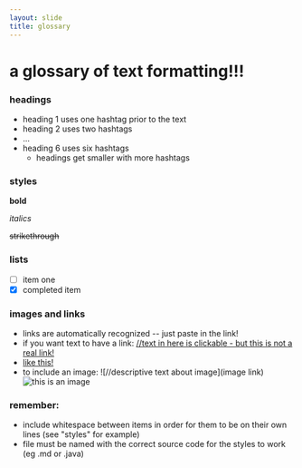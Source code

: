 ```yaml
---
layout: slide
title: glossary
---
```

# a glossary of text formatting!!!

### headings
- heading 1 uses one hashtag prior to the text
- heading 2 uses two hashtags
- ...
- heading 6 uses six hashtags
  - headings get smaller with more hashtags
  
### styles
**bold**

*italics*

~~strikethrough~~
  
### lists
- [ ] item one
- [x] completed item

### images and links
- links are automatically recognized -- just paste in the link!
- if you want text to have a link: [//text in here is clickable - but this is not a real link!](link)
- [like this!](https://images-na.ssl-images-amazon.com/images/I/51a8L-dlWzL._UX385_.jpg)
- to include an image: ![//descriptive text about image](image link)
![this is an image](https://images.mentalfloss.com/sites/default/files/styles/mf_image_16x9/public/istock-146773846.jpg?itok=nWr9VNqW&resize=1100x1100)

### remember:
- include whitespace between items in order for them to be on their own lines (see "styles" for example)
- file must be named with the correct source code for the styles to work (eg .md or .java)

